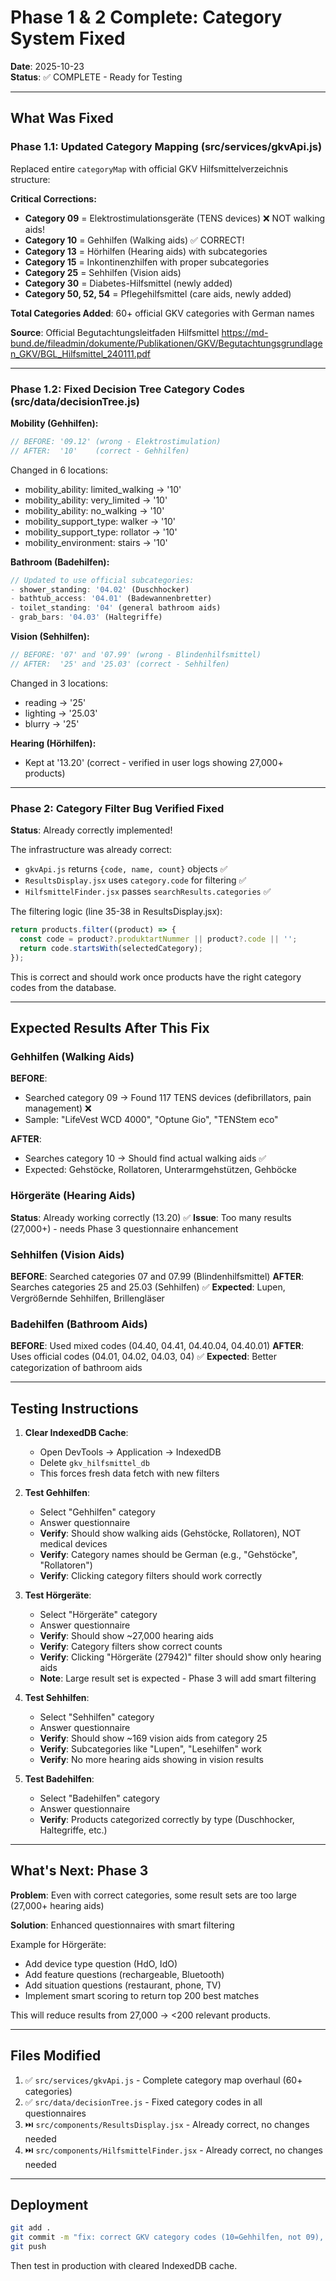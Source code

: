 # Phase 1 & 2 Complete: Category System Fixed

**Date**: 2025-10-23  
**Status**: ✅ COMPLETE - Ready for Testing

---

## What Was Fixed

### Phase 1.1: Updated Category Mapping (src/services/gkvApi.js)

Replaced entire `categoryMap` with official GKV Hilfsmittelverzeichnis structure:

**Critical Corrections:**
- **Category 09** = Elektrostimulationsgeräte (TENS devices) ❌ NOT walking aids!
- **Category 10** = Gehhilfen (Walking aids) ✅ CORRECT!
- **Category 13** = Hörhilfen (Hearing aids) with subcategories
- **Category 15** = Inkontinenzhilfen with proper subcategories
- **Category 25** = Sehhilfen (Vision aids)
- **Category 30** = Diabetes-Hilfsmittel (newly added)
- **Category 50, 52, 54** = Pflegehilfsmittel (care aids, newly added)

**Total Categories Added**: 60+ official GKV categories with German names

**Source**: Official Begutachtungsleitfaden Hilfsmittel
https://md-bund.de/fileadmin/dokumente/Publikationen/GKV/Begutachtungsgrundlagen_GKV/BGL_Hilfsmittel_240111.pdf

---

### Phase 1.2: Fixed Decision Tree Category Codes (src/data/decisionTree.js)

**Mobility (Gehhilfen):**
```javascript
// BEFORE: '09.12' (wrong - Elektrostimulation)
// AFTER:  '10'    (correct - Gehhilfen)
```
Changed in 6 locations:
- mobility_ability: limited_walking → '10'
- mobility_ability: very_limited → '10'
- mobility_ability: no_walking → '10'
- mobility_support_type: walker → '10'
- mobility_support_type: rollator → '10'
- mobility_environment: stairs → '10'

**Bathroom (Badehilfen):**
```javascript
// Updated to use official subcategories:
- shower_standing: '04.02' (Duschhocker)
- bathtub_access: '04.01' (Badewannenbretter)
- toilet_standing: '04' (general bathroom aids)
- grab_bars: '04.03' (Haltegriffe)
```

**Vision (Sehhilfen):**
```javascript
// BEFORE: '07' and '07.99' (wrong - Blindenhilfsmittel)
// AFTER:  '25' and '25.03' (correct - Sehhilfen)
```
Changed in 3 locations:
- reading → '25'
- lighting → '25.03'
- blurry → '25'

**Hearing (Hörhilfen):**
- Kept at '13.20' (correct - verified in user logs showing 27,000+ products)

---

### Phase 2: Category Filter Bug Verified Fixed

**Status**: Already correctly implemented!

The infrastructure was already correct:
- `gkvApi.js` returns `{code, name, count}` objects ✅
- `ResultsDisplay.jsx` uses `category.code` for filtering ✅
- `HilfsmittelFinder.jsx` passes `searchResults.categories` ✅

The filtering logic (line 35-38 in ResultsDisplay.jsx):
```javascript
return products.filter((product) => {
  const code = product?.produktartNummer || product?.code || '';
  return code.startsWith(selectedCategory);
});
```

This is correct and should work once products have the right category codes from the database.

---

## Expected Results After This Fix

### Gehhilfen (Walking Aids)
**BEFORE**: 
- Searched category 09 → Found 117 TENS devices (defibrillators, pain management) ❌
- Sample: "LifeVest WCD 4000", "Optune Gio", "TENStem eco"

**AFTER**:
- Searches category 10 → Should find actual walking aids ✅
- Expected: Gehstöcke, Rollatoren, Unterarmgehstützen, Gehböcke

### Hörgeräte (Hearing Aids)
**Status**: Already working correctly (13.20) ✅
**Issue**: Too many results (27,000+) - needs Phase 3 questionnaire enhancement

### Sehhilfen (Vision Aids)
**BEFORE**: Searched categories 07 and 07.99 (Blindenhilfsmittel)
**AFTER**: Searches categories 25 and 25.03 (Sehhilfen) ✅
**Expected**: Lupen, Vergrößernde Sehhilfen, Brillengläser

### Badehilfen (Bathroom Aids)
**BEFORE**: Used mixed codes (04.40, 04.41, 04.40.04, 04.40.01)
**AFTER**: Uses official codes (04.01, 04.02, 04.03, 04) ✅
**Expected**: Better categorization of bathroom aids

---

## Testing Instructions

1. **Clear IndexedDB Cache**:
   - Open DevTools → Application → IndexedDB
   - Delete `gkv_hilfsmittel_db`
   - This forces fresh data fetch with new filters

2. **Test Gehhilfen**:
   - Select "Gehhilfen" category
   - Answer questionnaire
   - **Verify**: Should show walking aids (Gehstöcke, Rollatoren), NOT medical devices
   - **Verify**: Category names should be German (e.g., "Gehstöcke", "Rollatoren")
   - **Verify**: Clicking category filters should work correctly

3. **Test Hörgeräte**:
   - Select "Hörgeräte" category
   - Answer questionnaire
   - **Verify**: Should show ~27,000 hearing aids
   - **Verify**: Category filters show correct counts
   - **Verify**: Clicking "Hörgeräte (27942)" filter should show only hearing aids
   - **Note**: Large result set is expected - Phase 3 will add smart filtering

4. **Test Sehhilfen**:
   - Select "Sehhilfen" category
   - Answer questionnaire
   - **Verify**: Should show ~169 vision aids from category 25
   - **Verify**: Subcategories like "Lupen", "Lesehilfen" work
   - **Verify**: No more hearing aids showing in vision results

5. **Test Badehilfen**:
   - Select "Badehilfen" category
   - Answer questionnaire
   - **Verify**: Products categorized correctly by type (Duschhocker, Haltegriffe, etc.)

---

## What's Next: Phase 3

**Problem**: Even with correct categories, some result sets are too large (27,000+ hearing aids)

**Solution**: Enhanced questionnaires with smart filtering

Example for Hörgeräte:
- Add device type question (HdO, IdO)
- Add feature questions (rechargeable, Bluetooth)
- Add situation questions (restaurant, phone, TV)
- Implement smart scoring to return top 200 best matches

This will reduce results from 27,000 → <200 relevant products.

---

## Files Modified

1. ✅ `src/services/gkvApi.js` - Complete category map overhaul (60+ categories)
2. ✅ `src/data/decisionTree.js` - Fixed category codes in all questionnaires
3. ⏭️ `src/components/ResultsDisplay.jsx` - Already correct, no changes needed
4. ⏭️ `src/components/HilfsmittelFinder.jsx` - Already correct, no changes needed

---

## Deployment

```bash
git add .
git commit -m "fix: correct GKV category codes (10=Gehhilfen, not 09), add 60+ official categories"
git push
```

Then test in production with cleared IndexedDB cache.

